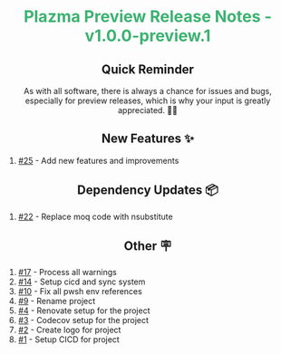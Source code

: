 <h1 align="center" style="color: mediumseagreen;font-weight: bold;">
Plazma Preview Release Notes - v1.0.0-preview.1
</h1>

<h2 align="center" style="font-weight: bold;">Quick Reminder</h2>

<div align="center">

As with all software, there is always a chance for issues and bugs, especially for preview releases, which is why your input is greatly appreciated. 🙏🏼
</div>

<h2 align="center" style="font-weight: bold;">New Features ✨</h2>

1. [#25](https://github.com/KinsonDigital/Plazma/issues/25) - Add new features and improvements

<h2 align="center" style="font-weight: bold;">Dependency Updates 📦</h2>

1. [#22](https://github.com/KinsonDigital/Plazma/pull/22) - Replace moq code with nsubstitute

<h2 align="center" style="font-weight: bold;">Other 🪧</h2>

1. [#17](https://github.com/KinsonDigital/Plazma/issues/17) - Process all warnings
2. [#14](https://github.com/KinsonDigital/Plazma/issues/14) - Setup cicd and sync system
3. [#10](https://github.com/KinsonDigital/Plazma/issues/10) - Fix all pwsh env references
4. [#9](https://github.com/KinsonDigital/Plazma/issues/9) - Rename project
5. [#4](https://github.com/KinsonDigital/Plazma/issues/4) - Renovate setup for the project
6. [#3](https://github.com/KinsonDigital/Plazma/issues/3) - Codecov setup for the project
7. [#2](https://github.com/KinsonDigital/Plazma/issues/2) - Create logo for project
8. [#1](https://github.com/KinsonDigital/Plazma/issues/1) - Setup CICD for project

